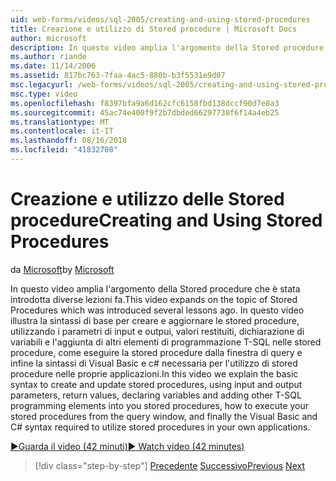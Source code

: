 ```yaml
---
uid: web-forms/videos/sql-2005/creating-and-using-stored-procedures
title: Creazione e utilizzo di Stored procedure | Microsoft Docs
author: microsoft
description: In questo video amplia l'argomento della Stored procedure che è stata introdotta diverse lezioni fa. In questo video illustra la sintassi di base per creare e aggiornare...
ms.author: riande
ms.date: 11/14/2006
ms.assetid: 817bc763-7faa-4ac5-880b-b3f5531e9d07
msc.legacyurl: /web-forms/videos/sql-2005/creating-and-using-stored-procedures
msc.type: video
ms.openlocfilehash: f8397bfa9a6d162cfc6158fbd138dccf90d7e8a3
ms.sourcegitcommit: 45ac74e400f9f2b7dbded66297730f6f14a4eb25
ms.translationtype: MT
ms.contentlocale: it-IT
ms.lasthandoff: 08/16/2018
ms.locfileid: "41832708"
---
```

<a name="creating-and-using-stored-procedures"></a><span data-ttu-id="16eb8-104">Creazione e utilizzo delle Stored procedure</span><span class="sxs-lookup"><span data-stu-id="16eb8-104">Creating and Using Stored Procedures</span></span>
====================
<span data-ttu-id="16eb8-105">da [Microsoft](https://github.com/microsoft)</span><span class="sxs-lookup"><span data-stu-id="16eb8-105">by [Microsoft](https://github.com/microsoft)</span></span>

<span data-ttu-id="16eb8-106">In questo video amplia l'argomento della Stored procedure che è stata introdotta diverse lezioni fa.</span><span class="sxs-lookup"><span data-stu-id="16eb8-106">This video expands on the topic of Stored Procedures which was introduced several lessons ago.</span></span> <span data-ttu-id="16eb8-107">In questo video illustra la sintassi di base per creare e aggiornare le stored procedure, utilizzando i parametri di input e outpui, valori restituiti, dichiarazione di variabili e l'aggiunta di altri elementi di programmazione T-SQL nelle stored procedure, come eseguire la stored procedure dalla finestra di query e infine la sintassi di Visual Basic e c# necessaria per l'utilizzo di stored procedure nelle proprie applicazioni.</span><span class="sxs-lookup"><span data-stu-id="16eb8-107">In this video we explain the basic syntax to create and update stored procedures, using input and output parameters, return values, declaring variables and adding other T-SQL programming elements into you stored procedures, how to execute your stored procedures from the query window, and finally the Visual Basic and C# syntax required to utilize stored procedures in your own applications.</span></span>

[<span data-ttu-id="16eb8-108">&#9654;Guarda il video (42 minuti)</span><span class="sxs-lookup"><span data-stu-id="16eb8-108">&#9654; Watch video (42 minutes)</span></span>](https://channel9.msdn.com/Blogs/ASP-NET-Site-Videos/creating-and-using-stored-procedures)

> [!div class="step-by-step"]
> <span data-ttu-id="16eb8-109">[Precedente](building-and-customizing-reports-in-business-intelligence-development-studio.md)
> [Successivo](enabling-full-text-search-in-your-text-data.md)</span><span class="sxs-lookup"><span data-stu-id="16eb8-109">[Previous](building-and-customizing-reports-in-business-intelligence-development-studio.md)
[Next](enabling-full-text-search-in-your-text-data.md)</span></span>
